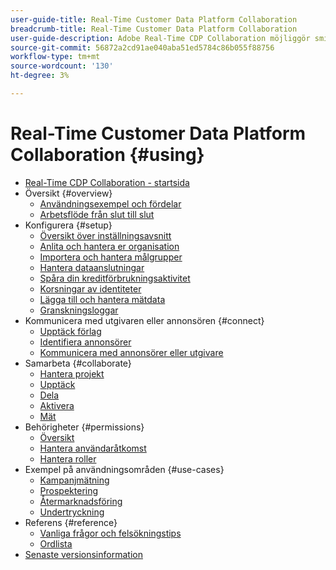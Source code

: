 ```yaml
---
user-guide-title: Real-Time Customer Data Platform Collaboration
breadcrumb-title: Real-Time Customer Data Platform Collaboration
user-guide-description: Adobe Real-Time CDP Collaboration möjliggör smidig och säker datadelning och samarbete mellan annonsörer och utgivare, vilket underlättar målgruppsinsikter i realtid och personaliserade marknadsföringsstrategier.
source-git-commit: 56872a2cd91ae040aba51ed5784c86b055f88756
workflow-type: tm+mt
source-wordcount: '130'
ht-degree: 3%

---
```



# Real-Time Customer Data Platform Collaboration {#using}

* [Real-Time CDP Collaboration - startsida](./home.md)
* Översikt {#overview}
   * [Användningsexempel och fördelar](./use-cases-benefits.md)
   * [Arbetsflöde från slut till slut](./end-to-end-workflow.md)
* Konfigurera {#setup}
   * [Översikt över inställningsavsnitt](./setup/setup-overview.md)
   * [Anlita och hantera er organisation](./setup/onboard-organization.md)
   * [Importera och hantera målgrupper](./setup/onboard-audiences.md)
   * [Hantera dataanslutningar](./setup/manage-data-connection.md)
   * [Spåra din kreditförbrukningsaktivitet](/help/guide/setup/my-activity.md)
   * [Korsningar av identiteter](./setup/identity-crosswalk.md)
   * [Lägga till och hantera mätdata](./setup/onboard-measurement-data.md)
   * [Granskningsloggar](./setup/audit-logs.md)
* Kommunicera med utgivaren eller annonsören {#connect}
   * [Upptäck förlag](./connect/discover-publishers.md)
   * [Identifiera annonsörer](./connect/discover-advertisers.md)
   * [Kommunicera med annonsörer eller utgivare](./connect/establishing-connections.md)
* Samarbeta {#collaborate}
   * [Hantera projekt](./collaborate/manage-projects.md)
   * [Upptäck](./collaborate/discover.md)
   * [Dela](./collaborate/share.md)
   * [Aktivera](./collaborate/activate.md)
   * [Mät](./collaborate/measure.md)
* Behörigheter {#permissions}
   * [Översikt](/help/guide/permissions/overview.md)
   * [Hantera användaråtkomst](/help/guide/permissions/manage-user-access.md)
   * [Hantera roller](/help/guide/permissions/manage-roles.md)
* Exempel på användningsområden {#use-cases}
   * [Kampanjmätning](./use-cases/campaign-measurement.md)
   * [Prospektering](./use-cases/prospecting.md)
   * [Återmarknadsföring](./use-cases/retargeting.md)
   * [Undertryckning](./use-cases/suppression.md)
* Referens {#reference}
   * [Vanliga frågor och felsökningstips](./faqs/common-questions.md)
   * [Ordlista](./glossary.md)
* [Senaste versionsinformation](/help/guide/release-notes/latest.md)
